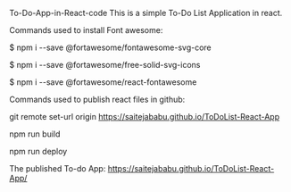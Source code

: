 To-Do-App-in-React-code
This is a simple To-Do List Application in react. 

Commands used to install Font awesome:

$ npm i --save @fortawesome/fontawesome-svg-core

$ npm i --save @fortawesome/free-solid-svg-icons

$ npm i --save @fortawesome/react-fontawesome

Commands used to publish react files in github:

git remote set-url origin https://saitejababu.github.io/ToDoList-React-App

npm run build

npm run deploy

The published To-do App:
https://saitejababu.github.io/ToDoList-React-App/
